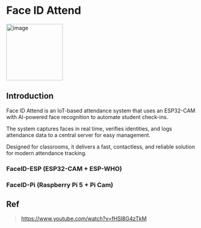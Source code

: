 # Face ID Attend
<img width="150" alt="image" src="https://github.com/user-attachments/assets/0f3917de-76d2-441e-b777-fd996f000896">

## Introduction
Face ID Attend is an IoT-based attendance system that uses an ESP32-CAM with AI-powered face recognition to automate student check-ins.

The system captures faces in real time, verifies identities, and logs attendance data to a central server for easy management.

Designed for classrooms, it delivers a fast, contactless, and reliable solution for modern attendance tracking.

### FaceID-ESP (ESP32-CAM + ESP-WHO)
### FaceID-Pi (Raspberry Pi 5 + Pi Cam)

## Ref
> https://www.youtube.com/watch?v=fHSl8G4zTkM
